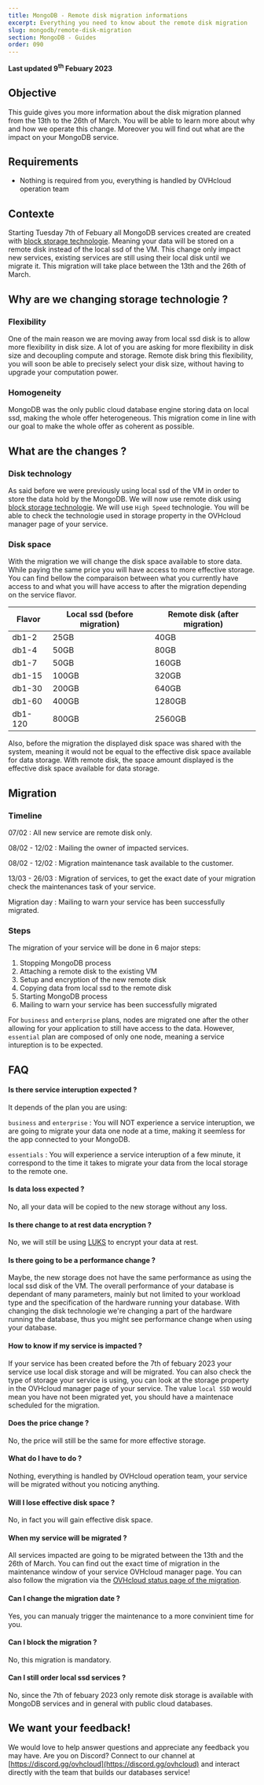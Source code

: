 ```yaml
---
title: MongoDB - Remote disk migration informations
excerpt: Everything you need to know about the remote disk migration 
slug: mongodb/remote-disk-migration
section: MongoDB - Guides
order: 090
---
```


**Last updated 9<sup>th</sup> Febuary 2023**

## Objective

This guide gives you more information about the disk migration planned from the 13th to the 26th of March. You will be able to learn more about why and how we operate this change. Moreover you will find out what are the impact on your MongoDB service.

## Requirements

- Nothing is required from you, everything is handled by OVHcloud operation team

## Contexte
Starting Tuesday 7th of Febuary all MongoDB services created are created with [block storage technologie](https://www.ovhcloud.com/en/public-cloud/block-storage/). Meaning your data will be stored on a remote disk instead of the local ssd of the VM. This change only impact new services, existing services are still using their local disk until we migrate it. This migration will take place between the 13th and the 26th of March. 

## Why are we changing storage technologie ?

### Flexibility
One of the main reason we are moving away from local ssd disk is to allow more flexibility in disk size. A lot of you are asking for more flexibility in disk size and decoupling compute and storage. Remote disk bring this flexibility, you will soon be able to precisely select your disk size, without having to upgrade your computation power.

### Homogeneity
MongoDB was the only public cloud database engine storing data on local ssd, making the whole offer heterogeneous. This migration come in line with our goal to make the whole offer as coherent as possible.

## What are the changes ?

### Disk technology
As said before we were previously using local ssd of the VM in order to store the data hold by the MongoDB. We will now use remote disk using [block storage technologie](https://www.ovhcloud.com/en/public-cloud/block-storage/). We will use `High Speed` technologie. You will be able to check the technologie used in storage property in the OVHcloud manager page of your service.

### Disk space
With the migration we will change the disk space available to store data. While paying the same price you will have access to more effective storage. You can find bellow the comparaison between what you currently have access to and what you will have access to after the migration depending on the service flavor.

| Flavor  | Local ssd (before migration) | Remote disk (after migration) |
|---------|------------------------------|-------------------------------|
| db1-2   |              25GB            |               40GB            |
| db1-4   |              50GB            |               80GB            |
| db1-7   |              50GB            |              160GB            |
| db1-15  |              100GB           |              320GB            |
| db1-30  |              200GB           |              640GB            |
| db1-60  |              400GB           |              1280GB           |
| db1-120 |              800GB           |              2560GB           |

Also, before the migration the displayed disk space was shared with the system, meaning it would not be equal to the effective disk space available for data storage. With remote disk, the space amount displayed is the effective disk space available for data storage.

## Migration
### Timeline
07/02 : All new service are remote disk only.

08/02 - 12/02 : Mailing the owner of impacted services.

08/02 - 12/02 : Migration maintenance task available to the customer.

13/03 - 26/03 : Migration of services, to get the exact date of your migration check the maintenances task of your service.

Migration day : Mailing to warn your service has been successfully migrated.

### Steps
The migration of your service will be done in 6 major steps:

1. Stopping MongoDB process
2. Attaching a remote disk to the existing VM
3. Setup and encryption of the new remote disk
4. Copying data from local ssd to the remote disk
5. Starting MongoDB process
6. Mailing to warn your service has been successfully migrated

For `business` and `enterprise` plans, nodes are migrated one after the other allowing for your application to still have access to the data.
However, `essential` plan are composed of only one node, meaning a service intureption is to be expected.
## FAQ

#### Is there service interuption expected ?
It depends of the plan you are using:

`business` and `enterprise` : You will NOT experience a service interuption, we are going to migrate your data one node at a time, making it seemless for the app connected to your MongoDB.

`essentials` : You will experience a service interuption of a few minute, it correspond to the time it takes to migrate your data from the local storage to the remote one.

#### Is data loss expected ?
No, all your data will be copied to the new storage without any loss.

#### Is there change to at rest data encryption ?
No, we will still be using [LUKS](https://en.wikipedia.org/wiki/Linux_Unified_Key_Setup) to encrypt your data at rest.

#### Is there going to be a performance change ?
Maybe, the new storage does not have the same performance as using the local ssd disk of the VM. The overall performance of your database is dependant of many parameters, mainly but not limited to your workload type and the specification of the hardware running your database. With changing the disk technologie we're changing a part of the hardware running the database, thus you might see performance change when using your database.

#### How to know if my service is impacted ?
If your service has been created before the 7th of febuary 2023 your service use local disk storage and will be migrated. You can also check the type of storage your service is using, you can look at the storage property in the OVHcloud manager page of your service. The value `local SSD` would mean you have not been migrated yet, you should have a maintenace scheduled for the migration.

#### Does the price change ?
No, the price will still be the same for more effective storage.

#### What do I have to do ?
Nothing, everything is handled by OVHcloud operation team, your service will be migrated without you noticing anything. 

#### Will I lose effective disk space ?
No, in fact you will gain effective disk space. 

#### When my service will be migrated ?
All services impacted are going to be migrated between the 13th and the 26th of March. You can find out the exact time of migration in the maintenance window of your service OVHcloud manager page. You can also follow the migration via the [OVHcloud status page of the migration](https://public-cloud.status-ovhcloud.com/incidents/4wbsn6c6ys85).

#### Can I change the migration date ?
Yes, you can manualy trigger the maintenance to a more convinient time for you.

#### Can I block the migration ?
No, this migration is mandatory.

#### Can I still order local ssd services ?
No, since the 7th of febuary 2023 only remote disk storage is available with MongoDB services and in general with public cloud databases.

## We want your feedback!

We would love to help answer questions and appreciate any feedback you may have.
Are you on Discord? Connect to our channel at [https://discord.gg/ovhcloud](https://discord.gg/ovhcloud) and interact directly with the team that builds our databases service!
